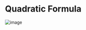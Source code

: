 # Quadratic Formula
![image](https://user-images.githubusercontent.com/38404580/89926498-a0067d00-dc22-11ea-92c7-1815bb780024.png)
